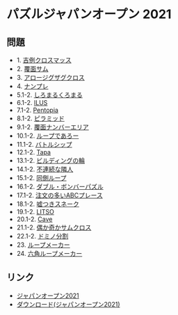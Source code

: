 # パズルジャパンオープン 2021

## 問題
- 1\. [吉例クロスマッス](../puzzle/arithmeticsquare.md)
- 2\. [覆面サム](../puzzle/letterweights.md)
- 3\. [アロージグザグクロス](../puzzle/tangledwords1.md)
- 4\. [ナンプレ](../puzzle/sudoku.md)
- 5.1-2. [しろまるくろまる](../puzzle/yinyang.md)
- 6.1-2. [ILUS](../puzzle/ilus.md)
- 7.1-2. [Pentopia](../puzzle/pentopia.md)
- 8.1-2. [ピラミッド](../puzzle/pyramid.md)
- 9.1-2. [覆面ナンバーエリア](../puzzle/shikaku_encoded.md)
- 10.1-2. [ループであろー](../puzzle/yajilin.md)
- 11.1-2. [バトルシップ](../puzzle/battleships.md)
- 12.1-2. [Tapa](../puzzle/tapa.md)
- 13.1-2. [ビルディングの輪](../puzzle/skyscrapers_connected.md)
- 14.1-2. [不連続な隣人](../puzzle/fillomino_nonconsective.md)
- 15.1-2. [同側ループ](../puzzle/dosokuloop.md)
- 16.1-2. [ダブル・ボンバーパズル](../puzzle/minesweeper_double.md)
- 17.1-2. [注文の多いABCプレース](../puzzle/esayas_whatnumber.md)
- 18.1-2. [嘘つきスネーク](../puzzle/snake_offbyone.md)
- 19.1-2. [LITSO](../puzzle/litso.md)
- 20.1-2. [Cave](../puzzle/cave.md)
- 21.1-2. [偶か奇かサムクロス](../puzzle/kakuro_parity.md)
- 22.1-2. [ドミノ分割](../puzzle/dominosearch.md)
- 23\. [ループメーカー](../puzzle/slitherlink.md)
- 24\. [六角ループメーカー](../puzzle/slitherlink_hex.md)

## リンク
- [ジャパンオープン2021](https://jppuzzles.com/jpcjnpc/japanopen2021/)
- [ダウンロード(ジャパンオープン2021)](https://jppuzzles.com/jpcjnpc/japanopen2021/download/)
